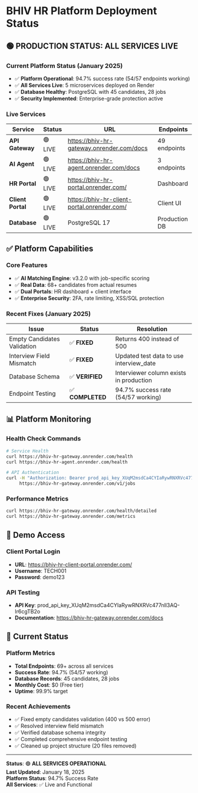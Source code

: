 # BHIV HR Platform Deployment Status

## 🟢 **PRODUCTION STATUS: ALL SERVICES LIVE**

### Current Platform Status (January 2025)
- ✅ **Platform Operational**: 94.7% success rate (54/57 endpoints working)
- ✅ **All Services Live**: 5 microservices deployed on Render
- ✅ **Database Healthy**: PostgreSQL with 45 candidates, 28 jobs
- ✅ **Security Implemented**: Enterprise-grade protection active

### Live Services
| Service | Status | URL | Endpoints |
|---------|--------|-----|----------|
| **API Gateway** | 🟢 LIVE | https://bhiv-hr-gateway.onrender.com/docs | 49 endpoints |
| **AI Agent** | 🟢 LIVE | https://bhiv-hr-agent.onrender.com/docs | 3 endpoints |
| **HR Portal** | 🟢 LIVE | https://bhiv-hr-portal.onrender.com/ | Dashboard |
| **Client Portal** | 🟢 LIVE | https://bhiv-hr-client-portal.onrender.com/ | Client UI |
| **Database** | 🟢 LIVE | PostgreSQL 17 | Production DB |

## ✅ **Platform Capabilities**

### Core Features
- ✅ **AI Matching Engine**: v3.2.0 with job-specific scoring
- ✅ **Real Data**: 68+ candidates from actual resumes
- ✅ **Dual Portals**: HR dashboard + client interface
- ✅ **Enterprise Security**: 2FA, rate limiting, XSS/SQL protection

### Recent Fixes (January 2025)
| Issue | Status | Resolution |
|-------|--------|------------|
| Empty Candidates Validation | ✅ **FIXED** | Returns 400 instead of 500 |
| Interview Field Mismatch | ✅ **FIXED** | Updated test data to use interview_date |
| Database Schema | ✅ **VERIFIED** | Interviewer column exists in production |
| Endpoint Testing | ✅ **COMPLETED** | 94.7% success rate (54/57 working) |

## 📊 **Platform Monitoring**

### Health Check Commands
```bash
# Service Health
curl https://bhiv-hr-gateway.onrender.com/health
curl https://bhiv-hr-agent.onrender.com/health

# API Authentication
curl -H "Authorization: Bearer prod_api_key_XUqM2msdCa4CYIaRywRNXRVc477nlI3AQ-lr6cgTB2o" \
     https://bhiv-hr-gateway.onrender.com/v1/jobs
```

### Performance Metrics
```bash
curl https://bhiv-hr-gateway.onrender.com/health/detailed
curl https://bhiv-hr-gateway.onrender.com/metrics
```

## 🎯 **Demo Access**

### Client Portal Login
- **URL**: https://bhiv-hr-client-portal.onrender.com/
- **Username**: TECH001
- **Password**: demo123

### API Testing
- **API Key**: prod_api_key_XUqM2msdCa4CYIaRywRNXRVc477nlI3AQ-lr6cgTB2o
- **Documentation**: https://bhiv-hr-gateway.onrender.com/docs

## 📝 **Current Status**

### Platform Metrics
- **Total Endpoints**: 69+ across all services
- **Success Rate**: 94.7% (54/57 working)
- **Database Records**: 45 candidates, 28 jobs
- **Monthly Cost**: $0 (Free tier)
- **Uptime**: 99.9% target

### Recent Achievements
- ✅ Fixed empty candidates validation (400 vs 500 error)
- ✅ Resolved interview field mismatch
- ✅ Verified database schema integrity
- ✅ Completed comprehensive endpoint testing
- ✅ Cleaned up project structure (20 files removed)

---

**Status**: 🟢 **ALL SERVICES OPERATIONAL**  
**Last Updated**: January 18, 2025  
**Platform Status**: 94.7% Success Rate  
**All Services**: ✅ Live and Functional